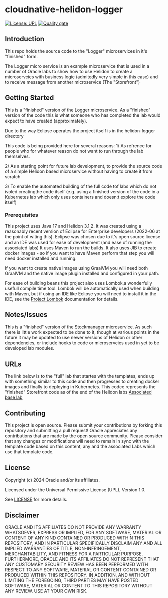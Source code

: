 # cloudnative-helidon-logger

[![License: UPL](https://img.shields.io/badge/license-UPL-green)](https://img.shields.io/badge/license-UPL-green) [![Quality gate](https://sonarcloud.io/api/project_badges/quality_gate?project=oracle-devrel_cloudnative-helidon-logger)](https://sonarcloud.io/dashboard?id=oracle-devrel_cloudnative-helidon-logger)


## Introduction
This repo holds the source code to the "Logger" microservices in it's "finished" form.

The Logger micro service is an example microservice that is used in a number of Oracle labs to show how to use Helidon to create a microservcies with business logic (admitedly very simple in this case) and to receive message from another microservice (The "Storefront")


## Getting Started
This is a "finished" version of the Logger microservice. As a "finished" version of the code this is what someone who has completed the lab would expect to have created (approximately).

Due to the way Eclipse operates the project itself is in the helidon-logger directory

This code is being provided here for several reasons:
1/ As refrence for people who for whatever reason do not want to run through the lab themselves.

2/ As a starting point for future lab development, to provide the source code of a simple Helidon based microservice without having to create it from scratch

3/ To enable the automated building of the full code tof labs which do not ivoled creatingthe code itself (e.g. using a finished version of the code in a Kubernetes lab which only uses containers and doesn;t explore the code itself)

### Prerequisites
This project uses Java 17 and Helidon 3.1.2. It was created using a reasonably recent version of Eclipse for Enterprise developers (2022-06 at the point of witing this). Eclipse was chosen due to it's open source license and an IDE was used for ease of development (and ease of running the associated labs) It uses Maven to run the builds. It also uses JIB to create docker images - so if you want to have Maven perform that step you will need docker installed and running.

If you want to create native images using GraalVM you will need both GraalVM and the native image plugin installed and configured in your path.

For ease of building beans this project also uses Lombok,a wonderfully usefull compile time tool. Lombok will be automatically used when building with Maven, but if using an IDE like Eclipse you will need to install it in the IDE, see the [Project Lombok](https://projectlombok.org/) documentation for details.

## Notes/Issues
This is a "finished" version of the Stockmanager microservice. As such there is little work expected to be done to it, though at various points in the future it may be updated to use newer versions of Helidon or other dependencies, or include hooks to code or microservcies used in yet to be developed lab modules.

## URLs
The link below is to the "full" lab that startes with the templates, ends up with something similar to this code and then progresses to creating docker images and finally to deploying in Kubernetes. This codce represents the "finished" Storefront code as of the end of the Helidon labs
[Associated base lab](https://apexapps.oracle.com/pls/apex/dbpm/r/livelabs/view-workshop?wid=728)

## Contributing
This project is open source.  Please submit your contributions by forking this repository and submitting a pull request!  Oracle appreciates any contributions that are made by the open source community. Please consider that any changes or modifications will need to remain in sync with the template code based on this content, any  and the associated Labs which use that template code.

## License
Copyright (c) 2024 Oracle and/or its affiliates.

Licensed under the Universal Permissive License (UPL), Version 1.0.

See [LICENSE](LICENSE) for more details.

## Disclaimer

ORACLE AND ITS AFFILIATES DO NOT PROVIDE ANY WARRANTY WHATSOEVER, EXPRESS OR IMPLIED, FOR ANY SOFTWARE, MATERIAL OR CONTENT OF ANY KIND CONTAINED OR PRODUCED WITHIN THIS REPOSITORY, AND IN PARTICULAR SPECIFICALLY DISCLAIM ANY AND ALL IMPLIED WARRANTIES OF TITLE, NON-INFRINGEMENT, MERCHANTABILITY, AND FITNESS FOR A PARTICULAR PURPOSE.  FURTHERMORE, ORACLE AND ITS AFFILIATES DO NOT REPRESENT THAT ANY CUSTOMARY SECURITY REVIEW HAS BEEN PERFORMED WITH RESPECT TO ANY SOFTWARE, MATERIAL OR CONTENT CONTAINED OR PRODUCED WITHIN THIS REPOSITORY. IN ADDITION, AND WITHOUT LIMITING THE FOREGOING, THIRD PARTIES MAY HAVE POSTED SOFTWARE, MATERIAL OR CONTENT TO THIS REPOSITORY WITHOUT ANY REVIEW. USE AT YOUR OWN RISK. 
